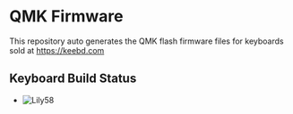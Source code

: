 # QMK Firmware

This repository auto generates the QMK flash firmware files for keyboards sold at https://keebd.com

## Keyboard Build Status

- ![Lily58](https://github.com/mtanzim/qmk-firmware/actions/workflows/lily58.yml/badge.svg)
